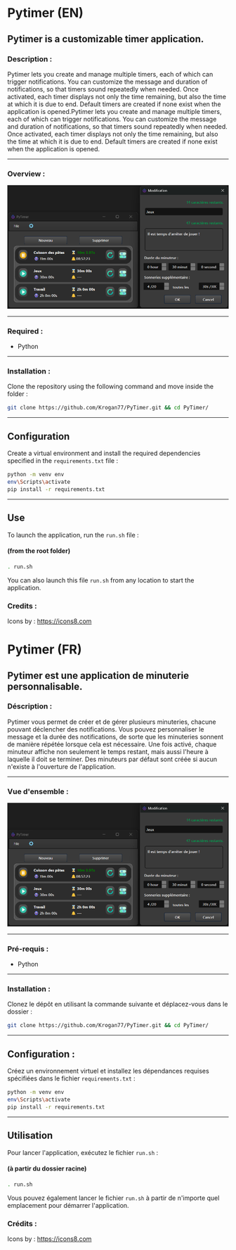 
# Pytimer (EN)

## Pytimer is a customizable timer application.

### Description :
Pytimer lets you create and manage multiple timers, each of which can trigger notifications. You can customize the message and duration of notifications, so that timers sound repeatedly when needed. Once activated, each timer displays not only the time remaining, but also the time at which it is due to end. Default timers are created if none exist when the application is opened.Pytimer lets you create and manage multiple timers, each of which can trigger notifications. You can customize the message and duration of notifications, so that timers sound repeatedly when needed. Once activated, each timer displays not only the time remaining, but also the time at which it is due to end. Default timers are created if none exist when the application is opened.

***
### Overview :

![image](lib/images/PyTimer_01.png)

***
### Required :
- Python

***
### Installation :
Clone the repository using the following command and move inside the folder :
```bash
git clone https://github.com/Krogan77/PyTimer.git && cd PyTimer/

```

***
## Configuration
Create a virtual environment and install the required dependencies specified in the `requirements.txt` file :
```bash
python -m venv env
env\Scripts\activate
pip install -r requirements.txt
```

***
## Use
To launch the application, run the `run.sh` file :
#### (from the root folder)
```bash
. run.sh
```
You can also launch this file `run.sh` from any location to start the application.


### Credits :
Icons by : 
https://icons8.com



# Pytimer (FR)

## Pytimer est une application de minuterie personnalisable.

### Déscription :
Pytimer vous permet de créer et de gérer plusieurs minuteries, chacune pouvant déclencher des notifications. Vous pouvez personnaliser le message et la durée des notifications, de sorte que les minuteries sonnent de manière répétée lorsque cela est nécessaire. Une fois activé, chaque minuteur affiche non seulement le temps restant, mais aussi l'heure à laquelle il doit se terminer. Des minuteurs par défaut sont créée si aucun n'existe à l'ouverture de l'application.

***
### Vue d'ensemble :

![image](lib/images/PyTimer_01.png)

***
### Pré-requis :
- Python

***
### Installation :
Clonez le dépôt en utilisant la commande suivante et déplacez-vous dans le dossier :
```bash
git clone https://github.com/Krogan77/PyTimer.git && cd PyTimer/

```

***
## Configuration :
Créez un environnement virtuel et installez les dépendances requises spécifiées dans le fichier `requirements.txt` :
```bash
python -m venv env
env\Scripts\activate
pip install -r requirements.txt
```

***
## Utilisation
Pour lancer l'application, exécutez le fichier `run.sh` :
#### (à partir du dossier racine)
```bash
. run.sh
```
Vous pouvez également lancer le fichier `run.sh` à partir de n'importe quel emplacement pour démarrer l'application.


### Crédits :
Icons by : 
https://icons8.com